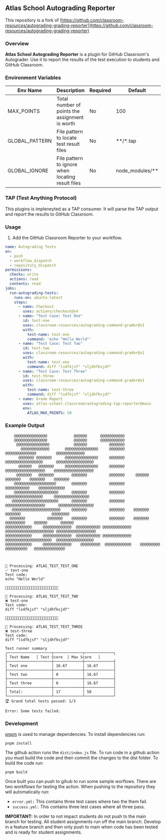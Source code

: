 ## Atlas School Autograding Reporter

This repository is a fork of [https://github.com/classroom-resources/autograding-grading-reporter](https://github.com/classroom-resources/autograding-grading-reporter)

### Overview

**Atlas School Autograding Reporter** is a plugin for GitHub Classroom's Autograder. Use it to report the results of the test execution to students and GitHub Classroom.

### Environment Variables

| Env Name               | Description                                     | Required | Default |
| ---------------------- | ----------------------------------------------- | -------- | ------- |
| MAX_POINTS       | Total number of points the assignment is worth  | No       | 100     |
| GLOBAL_PATTERN | File pattern to locate test result files | No      |  **/*.tap  |
| GLOBAL_IGNORE | File pattern to ignore when locating result files | No      |  node_modules/**  |

### TAP (Test Anything Protocol)

This plugins is impleneyted as a TAP consumer. It will parse the TAP output and report the results to GitHub Classroom.

### Usage

1. Add the GitHub Classroom Reporter to your workflow.

```yaml
name: Autograding Tests
on:
  - push
  - workflow_dispatch
  - repository_dispatch
permissions:
  checks: write
  actions: read
  contents: read
jobs:
  run-autograding-tests:
    runs-on: ubuntu-latest
    steps:
      - name: Checkout
        uses: actions/checkout@v4
      - name: "Test Case: Test One"
        id: test-one
        uses: classroom-resources/autograding-command-grader@v1
        with:
          test-name: test-one
          command: 'echo "Hello World"'
      - name: "Test Case: Test Two"
        id: test-two
        uses: classroom-resources/autograding-command-grader@v1
        with:
          test-name: test-one
          command: diff "lsdfkjsf" "sljdhfksjdf"
      - name: "Test Case: Test Three"
        id: test-three
        uses: classroom-resources/autograding-command-grader@v1
        with:
          test-name: test-three
          command: diff "lsdfkjsf" "sljdhfksjdf"
      - name: Grade Report
        uses: atlas-school-classroom/autograding-tap-reporter@main
        env:
          ATLAS_MAX_POINTS: 50
```

### Example Output

```
    @@@@@@@@@@@@@@@            @@@@@@      @@@@@@@@@@@                                             
    @@@@@@@@@@@@@@@            @@@@@@      @@@@@@@@@@@                                             
     @@@@@@@@@@@@@@@           @@@@@@          @@@@@@@                                             
       @@@@@@@@@@@@@       @@@@@@@@@@@@@@@     @@@@@@@       @@@@@@@@@@@@@@         @@@@@@@@@@@@@  
      @@@@@@@ @@@@@@@      @@@@@@@@@@@@@@@     @@@@@@@     @@@@@@@@@@@@@@@@@      @@@@@@@@@@@@@@@@@
      @@@@@@   @@@@@@@     @@@@@@@@@@@@@@@     @@@@@@@     @@@@@@@@@@@@@@@@@@    @@@@@@@@@@@@@@@@@@
     @@@@@@@   @@@@@@@        @@@@@@@          @@@@@@@     @@@@@@     @@@@@@@    @@@@@@@    @@@@@@@
    @@@@@@@@@@@@@@@@@@@       @@@@@@@          @@@@@@@            @@@@@@@@@@@    @@@@@@@@@@@@      
    @@@@@@@@@@@@@@@@@@@@      @@@@@@@          @@@@@@@      @@@@@@@@@@@@@@@@@     @@@@@@@@@@@@@@@@ 
   @@@@@@@@@@@@@@@@@@@@@      @@@@@@@          @@@@@@@     @@@@@@@@@@@@@@@@@@      @@@@@@@@@@@@@@@@
   @@@@@@@@@@@@@@@@@@@@@@     @@@@@@@          @@@@@@@    @@@@@@@     @@@@@@@              @@@@@@@@
  @@@@@@@          @@@@@@@    @@@@@@@          @@@@@@@    @@@@@@@   @@@@@@@@@    @@@@@@      @@@@@@
@@@@@@@@@@@@     @@@@@@@@@@@@@  @@@@@@@@@@@ @@@@@@@@@@@@@  @@@@@@@@@@@@@@@@@@@@@@ @@@@@@@@@@@@@@@@@@
@@@@@@@@@@@@     @@@@@@@@@@@@@  @@@@@@@@@@@ @@@@@@@@@@@@@   @@@@@@@@@@@@@@@@@@@@@  @@@@@@@@@@@@@@@@@
@@@@@@@@@@@@     @@@@@@@@@@@@@    @@@@@@@@@  @@@@@@@@@@@@    @@@@@@@@@ @@@@@@@@@@   @@@@@@@@@@@@@@  



🔄 Processing: ATLAS_TEST_TEST_ONE
✅ test-one
Test code:
echo "Hello World"

🚀🚀🚀🚀🚀🚀🚀🚀🚀🚀🚀🚀🚀🚀🚀🚀🚀🚀🚀🚀🚀🚀🚀🚀

🔄 Processing: ATLAS_TEST_TEST_TWO
❌ test-one
Test code:
diff "lsdfkjsf" "sljdhfksjdf"

🚀🚀🚀🚀🚀🚀🚀🚀🚀🚀🚀🚀🚀🚀🚀🚀🚀🚀🚀🚀🚀🚀🚀🚀

🔄 Processing: ATLAS_TEST_TEST_THREE
❌ test-three
Test code:
diff "lsdfkjsf" "sljdhfksjdf"

Test runner summary
┌────────────────────┬─────────────┬─────────────┐
│ Test Name   │ Test Score  │ Max Score   │
├────────────────────┼─────────────┼─────────────┤
│ Test one           │ 16.67       │ 16.67       │
├────────────────────┼─────────────┼─────────────┤
│ Test two           │ 0           │ 16.67       │
├────────────────────┼─────────────┼─────────────┤
│ Test three         │ 0           │ 16.67       │
├────────────────────┼─────────────┼─────────────┤
│ Total:             │ 17          │ 50          │
└────────────────────┴─────────────┴─────────────┘
🏆 Grand total tests passed: 1/3

Error: Some tests failed.
```

### Development

[pnpm](https://pnpm.io) is used to manage dependencies. To install dependencies run:
```
pnpm install
```

The github action runs the `dist/index.js` file. To run code in a github action you must build the code and then commit the changes to the dist folder. To build the code run:

```
pnpm build
```

Once built you can push to gihub to run some sample worflows. There are two workflows for testing the action. When pushing to the repository they will automatically run:
 * `error.yml:` This contains three test cases where two the them fail.
 * `success.yml:` This contains three test cases where all three pass.

**IMPORTANT:** In order to not impact students do not push to the main branch for testing. All student assignments run off the main branch. Develop in a feature branch and then only push to main when code has been tested and is ready for student assignments.
